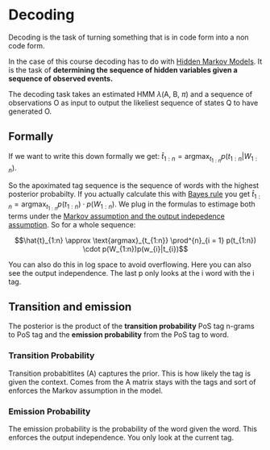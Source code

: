 # Decoding

Decoding is the task of turning something that is in code form into a non code form.   

In the case of this course decoding has to do with [Hidden Markov Models](Hidden%20Markov%20Models.md). It is the task of **determining the sequence of hidden variables given a sequence of observed events.** 

The decoding task takes an estimated HMM $\lambda$(A, B, $\pi$) and a sequence of observations O as input to output the likeliest sequence of states Q to have generated O. 

## Formally
If we want to write this down formally we get: $\hat{t}_{1:n} =\text{argmax}_{t_{1:n}} p(t_{1:n}|W_{1:n})$.

So the apoximated tag sequence is the sequence of words with the highest posterior probabilty. If you actually calculate this with [Bayes rule](../Classification/Native%20baiyes/Bayes%20rule.md) you get $\hat{t}_{1:n} =\text{argmax}_{t_{1:n}} p(t_{1:n}) \cdot p(W_{1:n})$. 
We plug in the formulas to estimage both terms under the [Markov assumption and the output indepedence assumption](Hidden%20Markov%20Models.md). So for a whole sequence:

$$\hat{t}_{1:n} \approx \text{argmax}_{t_{1:n}} \prod^{n}_{i = 1} p(t_{1:n}) \cdot p(W_{1:n})p(w_{i}|t_{i})$$

You can also do this in log space to avoid overflowing. Here you can also see the output independence. The last p only looks at the i word with the i tag. 

## Transition and emission
The posterior is the product of the **transition probability** PoS tag n-grams to PoS tag and the **emission probability** from the PoS tag to word.

### Transition Probability
Transition probabitlites (A) captures the prior. This is how likely the tag is given the context. Comes from the A matrix stays with the tags and sort of enforces the Markov assumption in the model.

### Emission Probability 
The emission probability is the probability of the word given the word. This enforces the output independence. You only look at the current tag.
